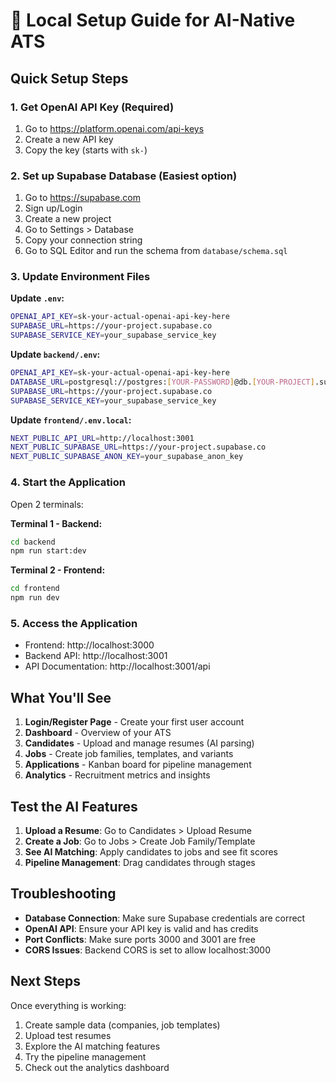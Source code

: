 # 🚀 Local Setup Guide for AI-Native ATS

## Quick Setup Steps

### 1. **Get OpenAI API Key** (Required)

1. Go to https://platform.openai.com/api-keys
2. Create a new API key
3. Copy the key (starts with `sk-`)

### 2. **Set up Supabase Database** (Easiest option)

1. Go to https://supabase.com
2. Sign up/Login
3. Create a new project
4. Go to Settings > Database
5. Copy your connection string
6. Go to SQL Editor and run the schema from `database/schema.sql`

### 3. **Update Environment Files**

**Update `.env`:**

```bash
OPENAI_API_KEY=sk-your-actual-openai-api-key-here
SUPABASE_URL=https://your-project.supabase.co
SUPABASE_SERVICE_KEY=your_supabase_service_key
```

**Update `backend/.env`:**

```bash
OPENAI_API_KEY=sk-your-actual-openai-api-key-here
DATABASE_URL=postgresql://postgres:[YOUR-PASSWORD]@db.[YOUR-PROJECT].supabase.co:5432/postgres
SUPABASE_URL=https://your-project.supabase.co
SUPABASE_SERVICE_KEY=your_supabase_service_key
```

**Update `frontend/.env.local`:**

```bash
NEXT_PUBLIC_API_URL=http://localhost:3001
NEXT_PUBLIC_SUPABASE_URL=https://your-project.supabase.co
NEXT_PUBLIC_SUPABASE_ANON_KEY=your_supabase_anon_key
```

### 4. **Start the Application**

Open 2 terminals:

**Terminal 1 - Backend:**

```bash
cd backend
npm run start:dev
```

**Terminal 2 - Frontend:**

```bash
cd frontend
npm run dev
```

### 5. **Access the Application**

- Frontend: http://localhost:3000
- Backend API: http://localhost:3001
- API Documentation: http://localhost:3001/api

## What You'll See

1. **Login/Register Page** - Create your first user account
2. **Dashboard** - Overview of your ATS
3. **Candidates** - Upload and manage resumes (AI parsing)
4. **Jobs** - Create job families, templates, and variants
5. **Applications** - Kanban board for pipeline management
6. **Analytics** - Recruitment metrics and insights

## Test the AI Features

1. **Upload a Resume**: Go to Candidates > Upload Resume
2. **Create a Job**: Go to Jobs > Create Job Family/Template
3. **See AI Matching**: Apply candidates to jobs and see fit scores
4. **Pipeline Management**: Drag candidates through stages

## Troubleshooting

- **Database Connection**: Make sure Supabase credentials are correct
- **OpenAI API**: Ensure your API key is valid and has credits
- **Port Conflicts**: Make sure ports 3000 and 3001 are free
- **CORS Issues**: Backend CORS is set to allow localhost:3000

## Next Steps

Once everything is working:

1. Create sample data (companies, job templates)
2. Upload test resumes
3. Explore the AI matching features
4. Try the pipeline management
5. Check out the analytics dashboard
